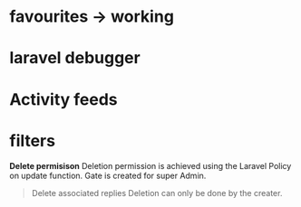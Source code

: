 
# favourites -> working
# laravel debugger
# Activity feeds
# filters
__Delete permisison__
Deletion permission is achieved using the Laravel Policy on update function. Gate is created for super Admin.

>Delete associated replies
>Deletion can only be done by the creater.


